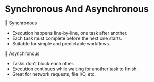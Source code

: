 # Synchronous And Asynchronous 
🔸 Synchronous
- Execution happens line-by-line, one task after another.<br>
- Each task must complete before the next one starts.<br>
- Suitable for simple and predictable workflows.<br>

🔸 Asynchronous
- Tasks don't block each other.<br>
- Execution continues while waiting for another task to finish.<br>
- Great for network requests, file I/O, etc.<br>
